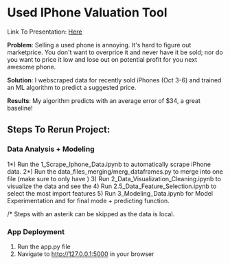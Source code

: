 # Used IPhone Valuation Tool

Link To Presentation: [Here](https://www.dropbox.com/s/0b8la41us2man16/iPhone_Valuation_Tool.pdf?dl=0)

**Problem**: Selling a used phone is annoying. It's hard to figure out marketprice. You don't want to overprice it and never have it be sold; nor do you want to price it low and lose out on potential profit for you next awesome phone.

**Solution**: I webscraped data for recently sold iPhones (Oct 3-6) and trained an ML algorithm to predict a suggested price.

**Results**: My algorithm predicts with an average error of $34, a great baseline!

## Steps To Rerun Project:

### Data Analysis + Modeling

1*) Run the 1_Scrape_Iphone_Data.ipynb to automatically scrape iPhone data.
2*) Run the data_files_merging/merg_dataframes.py to merge into one file (make sure to only have )
3) Run 2_Data_Visualization_Cleaning.ipynb to visualize the data and see the
4) Run 2.5_Data_Feature_Selection.ipynb to select the most import features
5) Run 3_Modeling_Data.ipynb for Model Experimentation and for final mode + predicting function.

/* Steps with an asterik can be skipped as the data is local.

### App Deployment

1) Run the app.py file
2) Navigate to http://127.0.0.1:5000 in your browser
